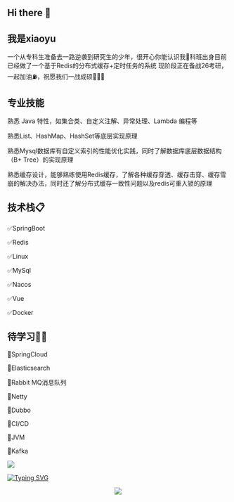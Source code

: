 ## Hi there 👋

## 我是xiaoyu
  一个从专科生准备去一路逆袭到研究生的少年，很开心你能认识我🤝科班出身目前已经做了一个基于Redis的分布式缓存+定时任务的系统 现阶段正在备战26考研，一起加油⛽，祝愿我们一战成硕💯💯💯 

## 专业技能
熟悉 Java 特性，如集合类、自定义注解、异常处理、Lambda 编程等 <br/>

熟悉List、HashMap、HashSet等底层实现原理   <br/>

熟悉Mysql数据库有自定义索引的性能优化实践，同时了解数据库底层数据结构（B+ Tree）的实现原理   <br/>

熟悉缓存设计，能够熟练使用Redis缓存，了解各种缓存穿透、缓存击穿、缓存雪崩的解决办法，同时还了解分布式缓存一致性问题以及redis可重入锁的原理   <br/>

## 技术栈📋
  ✅SpringBoot <br/>

  ✅Redis <br/>

  ✅Linux <br/>

  ✅MySql <br/>

  ✅Nacos <br/>

  ✅Vue <br/>

  ✅Docker <br/>

## 待学习🧑‍💻
  📌SpringCloud <br/>

  📌Elasticsearch <br/>

  📌Rabbit MQ消息队列 <br/>

  📌Netty <br/>

  📌Dubbo <br/>

  📌CI/CD <br/>

  📌JVM <br/>

  📌Kafka <br/>



<img align="center" src="https://github-my-stats-gvron5uw2-jayzjls-projects.vercel.app/api/wakatime?username=Yuixiaoyu&theme=transparent&hide_border=true&layout=compact&langs_count=22" />




[![Typing SVG](https://readme-typing-svg.demolab.com?font=Fira+Code&weight=600&pause=1000&color=1891F6&background=FFFFFF00&center=true&vCenter=true&width=435&lines=Welcome+to+my+GitHub;%E6%84%BF%E4%BD%A0%E7%9A%84%E6%AF%8F%E4%B8%80%E6%AC%A1%E5%8A%AA%E5%8A%9B%E9%83%BD%E6%98%AF%E4%B8%BA%E4%BA%86%E6%9B%B4%E5%A5%BD%E7%9A%84%E6%98%8E%E5%A4%A9;%E4%B9%9F%E4%B8%BA%E4%BA%86%E6%9B%B4%E7%BE%8E%E5%A5%BD%E7%9A%84%E8%87%AA%E5%B7%B1;%E5%89%8D%E7%A8%8B%E4%BC%BC%E9%94%A6%EF%BC%8C%E7%A5%9D%E4%BD%A0%EF%BC%8C%E4%B9%9F%E7%A5%9D%E6%88%91%E3%80%82)](https://github.com/Yuixiaoyu/)

<p align="center">
  <a href="https://github.com/Yuixiaoyu/">
    <img src="https://skillicons.dev/icons?i=git,docker,spring,java,c,linux,vue&theme=light" />
  </a>
</p>

